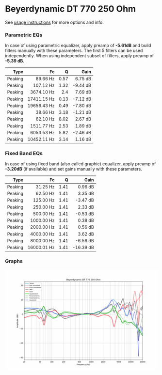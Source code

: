 # Beyerdynamic DT 770 250 Ohm
See [usage instructions](https://github.com/jaakkopasanen/AutoEq#usage) for more options and info.

### Parametric EQs
In case of using parametric equalizer, apply preamp of **-5.61dB** and build filters manually
with these parameters. The first 5 filters can be used independently.
When using independent subset of filters, apply preamp of **-5.39 dB**.

| Type    | Fc          |    Q | Gain     |
|--------:|------------:|-----:|---------:|
| Peaking | 89.66 Hz    | 0.57 | 6.75 dB  |
| Peaking | 107.12 Hz   | 1.32 | -9.44 dB |
| Peaking | 3674.10 Hz  | 2.4  | 7.69 dB  |
| Peaking | 17411.15 Hz | 0.13 | -7.12 dB |
| Peaking | 19656.43 Hz | 0.49 | -7.80 dB |
| Peaking | 38.66 Hz    | 3.18 | -1.21 dB |
| Peaking | 62.10 Hz    | 8.02 | 2.67 dB  |
| Peaking | 1511.77 Hz  | 2.53 | 1.89 dB  |
| Peaking | 6053.53 Hz  | 5.82 | -2.46 dB |
| Peaking | 10452.11 Hz | 3.14 | 1.16 dB  |

### Fixed Band EQs
In case of using fixed band (also called graphic) equalizer, apply preamp of **-3.20dB**
(if available) and set gains manually with these parameters.

| Type    | Fc          |    Q | Gain      |
|--------:|------------:|-----:|----------:|
| Peaking | 31.25 Hz    | 1.41 | 0.96 dB   |
| Peaking | 62.50 Hz    | 1.41 | 3.35 dB   |
| Peaking | 125.00 Hz   | 1.41 | -3.47 dB  |
| Peaking | 250.00 Hz   | 1.41 | 2.33 dB   |
| Peaking | 500.00 Hz   | 1.41 | -0.53 dB  |
| Peaking | 1000.00 Hz  | 1.41 | 0.38 dB   |
| Peaking | 2000.00 Hz  | 1.41 | 0.56 dB   |
| Peaking | 4000.00 Hz  | 1.41 | 3.62 dB   |
| Peaking | 8000.00 Hz  | 1.41 | -6.56 dB  |
| Peaking | 16000.01 Hz | 1.41 | -16.39 dB |

### Graphs
![](./Beyerdynamic%20DT%20770%20250%20Ohm.png)